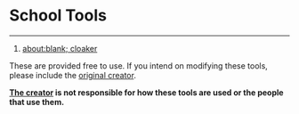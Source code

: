 # School Tools
---
<ol>
  <li><a href="https://sonofa.netlify.app/">about:blank; cloaker</a></li>
</ol>


These are provided free to use.
If you intend on modifying these tools, please include the [original creator][1].

**[The creator][1] is not responsible for how these tools are used or the people that use them.**

[1]:https://github.com/imightknoiw
